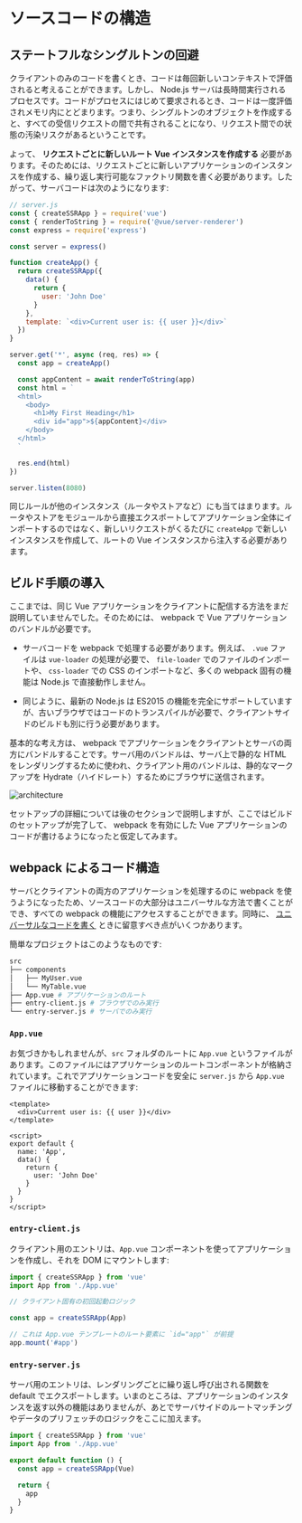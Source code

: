 # ソースコードの構造

## ステートフルなシングルトンの回避

クライアントのみのコードを書くとき、コードは毎回新しいコンテキストで評価されると考えることができます。しかし、 Node.js サーバは長時間実行されるプロセスです。コードがプロセスにはじめて要求されるとき、コードは一度評価されメモリ内にとどまります。つまり、シングルトンのオブジェクトを作成すると、すべての受信リクエストの間で共有されることになり、リクエスト間での状態の汚染リスクがあるということです。

よって、 **リクエストごとに新しいルート Vue インスタンスを作成する** 必要があります。そのためには、リクエストごとに新しいアプリケーションのインスタンスを作成する、繰り返し実行可能なファクトリ関数を書く必要があります。したがって、サーバコードは次のようになります:

```js
// server.js
const { createSSRApp } = require('vue')
const { renderToString } = require('@vue/server-renderer')
const express = require('express')

const server = express()

function createApp() {
  return createSSRApp({
    data() {
      return {
        user: 'John Doe'
      }
    },
    template: `<div>Current user is: {{ user }}</div>`
  })
}

server.get('*', async (req, res) => {
  const app = createApp()

  const appContent = await renderToString(app)
  const html = `
  <html>
    <body>
      <h1>My First Heading</h1>
      <div id="app">${appContent}</div>
    </body>
  </html>
  `

  res.end(html)
})

server.listen(8080)
```

同じルールが他のインスタンス（ルータやストアなど）にも当てはまります。ルータやストアをモジュールから直接エクスポートしてアプリケーション全体にインポートするのではなく、新しいリクエストがくるたびに `createApp` で新しいインスタンスを作成して、ルートの Vue インスタンスから注入する必要があります。

## ビルド手順の導入

ここまでは、同じ Vue アプリケーションをクライアントに配信する方法をまだ説明していませんでした。そのためには、 webpack で Vue アプリケーションのバンドルが必要です。

- サーバコードを webpack で処理する必要があります。例えば、 `.vue` ファイルは `vue-loader` の処理が必要で、 `file-loader` でのファイルのインポートや、 `css-loader` での CSS のインポートなど、多くの webpack 固有の機能は Node.js で直接動作しません。

- 同じように、最新の Node.js は ES2015 の機能を完全にサポートしていますが、古いブラウザではコードのトランスパイルが必要で、クライアントサイドのビルドも別に行う必要があります。

基本的な考え方は、 webpack でアプリケーションをクライアントとサーバの両方にバンドルすることです。サーバ用のバンドルは、サーバ上で静的な HTML をレンダリングするために使われ、クライアント用のバンドルは、静的なマークアップを Hydrate（ハイドレート）するためにブラウザに送信されます。

![architecture](https://cloud.githubusercontent.com/assets/499550/17607895/786a415a-5fee-11e6-9c11-45a2cfdf085c.png)

セットアップの詳細については後のセクションで説明しますが、ここではビルドのセットアップが完了して、 webpack を有効にした Vue アプリケーションのコードが書けるようになったと仮定してみます。

## webpack によるコード構造

サーバとクライアントの両方のアプリケーションを処理するのに webpack を使うようになったため、ソースコードの大部分はユニバーサルな方法で書くことができ、すべての webpack の機能にアクセスすることができます。同時に、 [ユニバーサルなコードを書く](./universal.html) ときに留意すべき点がいくつかあります。

簡単なプロジェクトはこのようなものです:

```bash
src
├── components
│   ├── MyUser.vue
│   └── MyTable.vue
├── App.vue # アプリケーションのルート
├── entry-client.js # ブラウザでのみ実行
└── entry-server.js # サーバでのみ実行
```

### `App.vue`

お気づきかもしれませんが、`src` フォルダのルートに `App.vue` というファイルがあります。このファイルにはアプリケーションのルートコンポーネントが格納されています。これでアプリケーションコードを安全に `server.js` から `App.vue` ファイルに移動することができます:

```vue
<template>
  <div>Current user is: {{ user }}</div>
</template>

<script>
export default {
  name: 'App',
  data() {
    return {
      user: 'John Doe'
    }
  }
}
</script>
```

### `entry-client.js`

クライアント用のエントリは、`App.vue` コンポーネントを使ってアプリケーションを作成し、それを DOM にマウントします:

```js
import { createSSRApp } from 'vue'
import App from './App.vue'

// クライアント固有の初回起動ロジック

const app = createSSRApp(App)

// これは App.vue テンプレートのルート要素に `id="app"` が前提
app.mount('#app')
```

### `entry-server.js`

サーバ用のエントリは、レンダリングごとに繰り返し呼び出される関数を default でエクスポートします。いまのところは、アプリケーションのインスタンスを返す以外の機能はありませんが、あとでサーバサイドのルートマッチングやデータのプリフェッチのロジックをここに加えます。

```js
import { createSSRApp } from 'vue'
import App from './App.vue'

export default function () {
  const app = createSSRApp(Vue)

  return {
    app
  }
}
```

